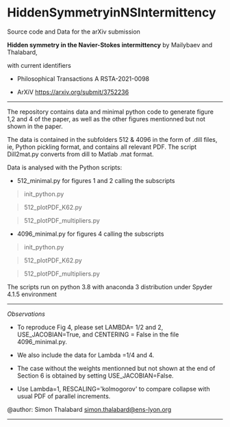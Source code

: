 # HiddenSymmetryinNSIntermittency
Source code and Data for the  arXiv submission 

**Hidden symmetry in the Navier-Stokes intermittency**
by Mailybaev and Thalabard,

with current identifiers

- Philosophical Transactions A RSTA-2021-0098
    
- ArXiV https://arxiv.org/submit/3752236
***


The repository contains data and minimal python code to 
generate figure 1,2 and 4 of the paper, as well as the other figures mentionned but not shown in the paper.

The data is contained in the subfolders 
512 & 4096 in the form of .dill files, ie, Python pickling format, and contains all relevant PDF.
The script Dill2mat.py  converts from dill to Matlab .mat format.

Data is analysed with the Python scripts:

- 512_minimal.py for figures 1 and 2
calling the subscripts

> init_python.py

> 512_plotPDF_K62.py

> 512_plotPDF_multipliers.py

- 4096_minimal.py for figures 4
calling the subscripts

>  init_python.py

> 512_plotPDF_K62.py

> 512_plotPDF_multipliers.py

The scripts  run on python 3.8 with anaconda 3 distribution under Spyder 4.1.5 environment


***
*Observations* 

- To reproduce Fig 4, please set LAMBDA= 1/2 and  2, USE_JACOBIAN=True, and  CENTERING = False in the file 4096_minimal.py.

- We also include the data for Lambda =1/4 and 4.

- The case without the weights mentionned but not shown at the end of Section 6 is obtained by setting USE_JACOBIAN=False.

- Use Lambda=1, RESCALING='kolmogorov' to compare collapse with usual PDF of parallel increments.

@author: Simon Thalabard simon.thalabard@ens-lyon.org
***

